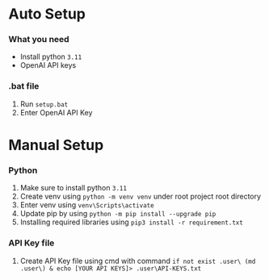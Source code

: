 # Auto Setup
### What you need
- Install python `3.11`
- OpenAI API keys

### .bat file
1. Run `setup.bat`
2. Enter OpenAI API Key

# Manual Setup
### Python
1. Make sure to install python `3.11`
1. Create venv using `python -m venv venv` under root project root directory
2. Enter venv using `venv\Scripts\activate`
3. Update pip by using `python -m pip install --upgrade pip`
4. Installing required libraries using `pip3 install -r requirement.txt`

### API Key file
1. Create API Key file using cmd with command `if not exist .user\ (md .user\) & echo [YOUR API KEYS]> .user\API-KEYS.txt`



